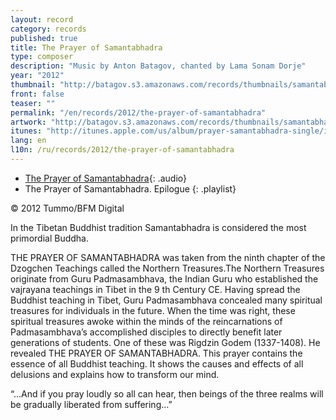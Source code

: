 ```yaml
---
layout: record
category: records
published: true
title: The Prayer of Samantabhadra
type: composer
description: "Music by Anton Batagov, chanted by Lama Sonam Dorje"
year: "2012"
thumbnail: "http://batagov.s3.amazonaws.com/records/thumbnails/samantabhadra.jpg"
front: false
teaser: ""
permalink: "/en/records/2012/the-prayer-of-samantabhadra"
artwork: "http://batagov.s3.amazonaws.com/records/thumbnails/samantabhadra.jpg"
itunes: "http://itunes.apple.com/us/album/prayer-samantabhadra-single/id499997840"
lang: en
l10n: /ru/records/2012/the-prayer-of-samantabhadra
---
```


- [The Prayer of Samantabhadra](http://batagov.s3.amazonaws.com/records/sounds/samantabhadra_excerpt.mp3){: .audio}
- The Prayer of Samantabhadra. Epilogue
{: .playlist}

© 2012 Tummo/BFM Digital

In the Tibetan Buddhist tradition Samantabhadra is considered the most primordial Buddha.

THE PRAYER OF SAMANTABHADRA was taken from the ninth chapter of the Dzogchen Teachings called the Northern Treasures.The Northern Treasures originate from Guru Padmasambhava, the Indian Guru who established the vajrayana teachings in Tibet in the 9 th Century CE. Having spread the Buddhist teaching in Tibet, Guru Padmasambhava concealed many spiritual treasures for individuals in the future. When the time was right, these spiritual treasures awoke within the minds of the reincarnations of Padmasambhava’s accomplished disciples to directly benefit later generations of students. One of these was Rigdzin Godem (1337-1408). He revealed THE PRAYER OF SAMANTABHADRA. This prayer contains the essence of all Buddhist teaching. It shows the causes and effects of all delusions and explains how to transform our mind.

“…And if you pray loudly so all can hear, then beings of the three realms will be gradually liberated from suffering…”
